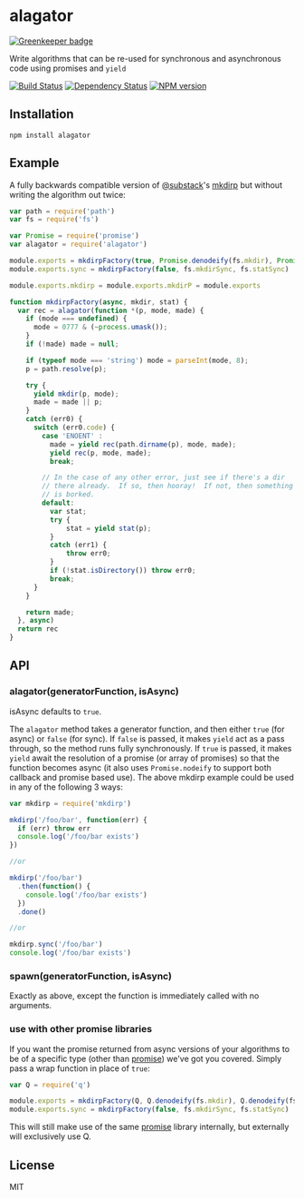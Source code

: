 # alagator

[![Greenkeeper badge](https://badges.greenkeeper.io/ForbesLindesay/alagator.svg)](https://greenkeeper.io/)

Write algorithms that can be re-used for synchronous and asynchronous code using promises and `yield`

[![Build Status](https://img.shields.io/travis/ForbesLindesay/alagator/master.svg)](https://travis-ci.org/ForbesLindesay/alagator)
[![Dependency Status](https://img.shields.io/david/ForbesLindesay/alagator.svg)](https://david-dm.org/ForbesLindesay/alagator)
[![NPM version](https://img.shields.io/npm/v/alagator.svg)](https://www.npmjs.com/package/alagator)

## Installation

    npm install alagator

## Example

A fully backwards compatible version of [@substack](https://github.com/substack)'s [mkdirp](https://github.com/substack/node-mkdirp/blob/master/index.js) but without writing the algorithm out twice:

```js
var path = require('path')
var fs = require('fs')

var Promise = require('promise')
var alagator = require('alagator')

module.exports = mkdirpFactory(true, Promise.denodeify(fs.mkdir), Promise.denodeify(fs.stat))
module.exports.sync = mkdirpFactory(false, fs.mkdirSync, fs.statSync)

module.exports.mkdirp = module.exports.mkdirP = module.exports

function mkdirpFactory(async, mkdir, stat) {
  var rec = alagator(function *(p, mode, made) {
    if (mode === undefined) {
      mode = 0777 & (~process.umask());
    }
    if (!made) made = null;

    if (typeof mode === 'string') mode = parseInt(mode, 8);
    p = path.resolve(p);

    try {
      yield mkdir(p, mode);
      made = made || p;
    }
    catch (err0) {
      switch (err0.code) {
        case 'ENOENT' :
          made = yield rec(path.dirname(p), mode, made);
          yield rec(p, mode, made);
          break;

        // In the case of any other error, just see if there's a dir
        // there already.  If so, then hooray!  If not, then something
        // is borked.
        default:
          var stat;
          try {
              stat = yield stat(p);
          }
          catch (err1) {
              throw err0;
          }
          if (!stat.isDirectory()) throw err0;
          break;
      }
    }

    return made;
  }, async)
  return rec
}
```

## API

### alagator(generatorFunction, isAsync)

isAsync defaults to `true`.

The `alagator` method takes a generator function, and then either `true` (for async) or `false` (for sync).  If `false` is passed, it makes `yield` act as a pass through, so the method runs fully synchronously.  If `true` is passed, it makes `yield` await the resolution of a promise (or array of promises) so that the function becomes async (it also uses `Promise.nodeify` to support both callback and promise based use).  The above mkdirp example could be used in any of the following 3 ways:

```js
var mkdirp = require('mkdirp')

mkdirp('/foo/bar', function(err) {
  if (err) throw err
  console.log('/foo/bar exists')
})

//or

mkdirp('/foo/bar')
  .then(function() {
    console.log('/foo/bar exists')
  })
  .done()

//or

mkdirp.sync('/foo/bar')
console.log('/foo/bar exists')
```

### spawn(generatorFunction, isAsync)

Exactly as above, except the function is immediately called with no arguments.


### use with other promise libraries

If you want the promise returned from async versions of your algorithms to be of a specific type (other than [promise](https://github.com/then/promise)) we've got you covered.  Simply pass a wrap function in place of `true`:

```js
var Q = require('q')

module.exports = mkdirpFactory(Q, Q.denodeify(fs.mkdir), Q.denodeify(fs.stat))
module.exports.sync = mkdirpFactory(false, fs.mkdirSync, fs.statSync)
```

This will still make use of the same [promise](https://github.com/then/promise) library internally, but externally will exclusively use Q.

## License

  MIT